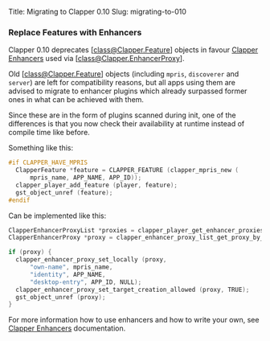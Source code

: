 Title: Migrating to Clapper 0.10
Slug: migrating-to-010

### Replace Features with Enhancers

Clapper 0.10 deprecates [class@Clapper.Feature] objects in favour [Clapper Enhancers](clapper-enhancers.html)
used via [class@Clapper.EnhancerProxy].

Old [class@Clapper.Feature] objects (including `mpris`, `discoverer` and `server`) are left for compatibility
reasons, but all apps using them are advised to migrate to enhancer plugins which already surpassed former
ones in what can be achieved with them.

Since these are in the form of plugins scanned during init, one of the differences is that you now check
their availability at runtime instead of compile time like before.

Something like this:

```c
#if CLAPPER_HAVE_MPRIS
  ClapperFeature *feature = CLAPPER_FEATURE (clapper_mpris_new (
      mpris_name, APP_NAME, APP_ID));
  clapper_player_add_feature (player, feature);
  gst_object_unref (feature);
#endif
```

Can be implemented like this:

```c
ClapperEnhancerProxyList *proxies = clapper_player_get_enhancer_proxies (player);
ClapperEnhancerProxy *proxy = clapper_enhancer_proxy_list_get_proxy_by_module (proxies, "clapper-mpris");

if (proxy) {
  clapper_enhancer_proxy_set_locally (proxy,
      "own-name", mpris_name,
      "identity", APP_NAME,
      "desktop-entry", APP_ID, NULL);
  clapper_enhancer_proxy_set_target_creation_allowed (proxy, TRUE);
  gst_object_unref (proxy);
}
```

For more information how to use enhancers and how to write your own,
see [Clapper Enhancers](clapper-enhancers.html) documentation.
